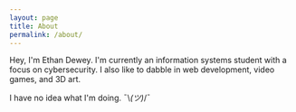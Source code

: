 ```yaml
---
layout: page
title: About
permalink: /about/
---
```


Hey, I'm Ethan Dewey. I'm currently an information systems student with a focus on cybersecurity. I also like to dabble in web development, video games, and 3D art. 

I have no idea what I'm doing.  ¯\\_(ツ)_/¯
